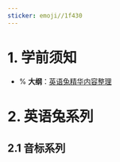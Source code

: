 ```yaml
---
sticker: emoji//1f430
---
```

# 1. 学前须知 
- % **大纲**：[英语兔精华内容整理](https://www.bilibili.com/opus/983678301160603666?spm_id_from=333.1387.0.0)

# 2. 英语兔系列 
## 2.1 音标系列 
